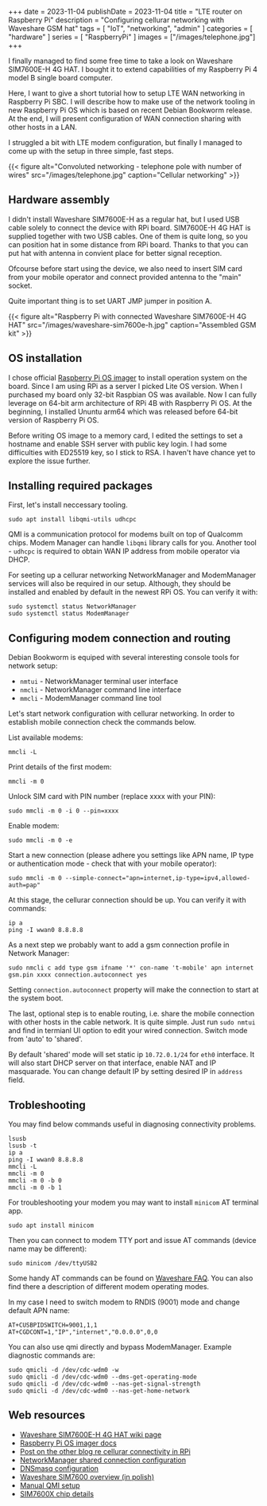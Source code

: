 +++ 
date = 2023-11-04
publishDate = 2023-11-04
title = "LTE router on Raspberry Pi"
description = "Configuring cellurar networking with Waveshare GSM hat"
tags = [
  "IoT",
  "networking",
  "admin"
]
categories = [
  "hardware"
]
series = [
  "RaspberryPi"
]
images = ["/images/telephone.jpg"]
+++

I finally managed to find some free time to take a look on Waveshare SIM7600E-H 4G HAT.
I bought it to extend capabilities of my Raspberry Pi 4 model B single board computer.

Here, I want to give a short tutorial how to setup LTE WAN networking in Raspberry Pi SBC.
I will describe how to make use of the network tooling in new Raspberry Pi OS which is based on recent Debian Bookworm release.
At the end, I will present configuration of WAN connection sharing with other hosts in a LAN.

I struggled a bit with LTE modem configuration, but finally I managed to come up with the setup in three simple, fast steps.

{{< figure alt="Convoluted networking - telephone pole with number of wires" src="/images/telephone.jpg" caption="Cellular networking" >}}

## Hardware assembly

I didn't install Waveshare SIM7600E-H as a regular hat, but I used USB cable solely to connect the device with RPi board.
SIM7600E-H 4G HAT is supplied together with two USB cables. One of them is quite long, so you can position hat in some distance from RPi board.
Thanks to that you can put hat with antenna in convient place for better signal reception.

Ofcourse before start using the device, we also need to insert SIM card from your mobile operator 
and connect provided antenna to the "main" socket.

Quite important thing is to set UART JMP jumper in position A.

{{< figure alt="Raspberry Pi with connected Waveshare SIM7600E-H 4G HAT" src="/images/waveshare-sim7600e-h.jpg" caption="Assembled GSM kit" >}}

## OS installation

I chose official [Raspberry Pi OS imager](https://www.raspberrypi.com/software/) to install operation system on the board.
Since I am using RPi as a server I picked Lite OS version. When I purchased my board only 32-bit Raspbian OS was available.
Now I can fully leverage on 64-bit arm architecture of RPi 4B with Raspberry Pi OS.
At the beginning, I installed Ununtu arm64 which was released before 64-bit version of Raspberry Pi OS.

Before writing OS image to a memory card, I edited the settings to set a hostname and enable SSH server with public key login.
I had some difficulties with ED25519 key, so I stick to RSA. I haven't have chance yet to explore the issue further.

## Installing required packages

First, let's install neccessary tooling.

```shell
sudo apt install libqmi-utils udhcpc
```

QMI is a communication protocol for modems built on top of Qualcomm chips. Modem Manager can handle `libqmi` library calls for you.
Another tool - `udhcpc` is required to obtain WAN IP address from mobile operator via DHCP.

For seeting up a cellurar networking NetworkManager and ModemManager services will also be required in our setup.
Although, they should be installed and enabled by default in the newest RPi OS. You can verify it with:

```shell
sudo systemctl status NetworkManager
sudo systemctl status ModemManager
```

## Configuring modem connection and routing

Debian Bookworm is equiped with several interesting console tools for network setup:

* `nmtui` - NetworkManager terminal user interface
* `nmcli` - NetworkManager command line interface
* `mmcli` - ModemManager command line tool

Let's start network configuration with cellurar networking. In order to establish mobile connection check the commands below.

List available modems:
```shell
mmcli -L
```

Print details of the first modem:
```shell
mmcli -m 0
```

Unlock SIM card with PIN number (replace xxxx with your PIN): 
```shell
sudo mmcli -m 0 -i 0 --pin=xxxx
```

Enable modem:
```shell
sudo mmcli -m 0 -e
```

Start a new connection (please adhere you settings like APN name, IP type or authentication mode - check that with your mobile operator):
```shell
sudo mmcli -m 0 --simple-connect="apn=internet,ip-type=ipv4,allowed-auth=pap"
```

At this stage, the cellurar connection should be up. You can verify it with commands:
```shell
ip a
ping -I wwan0 8.8.8.8
```

As a next step we probably want to add a gsm connection profile in Network Manager:
```shell
sudo nmcli c add type gsm ifname '*' con-name 't-mobile' apn internet gsm.pin xxxx connection.autoconnect yes
```

Setting `connection.autoconnect` property will make the connection to start at the system boot.

The last, optional step is to enable routing, i.e. share the mobile connection with other hosts in the cable network.
It is quite simple. Just run `sudo nmtui` and find in termianl UI option to edit your wired connection. Switch mode from 'auto' to 'shared'.

By default 'shared' mode will set static ip `10.72.0.1/24` for `eth0` interface. It will also start DHCP server on that interface, 
enable NAT and IP masquarade. You can change default IP by setting desired IP in `address` field.

## Trobleshooting

You may find below commands useful in diagnosing connectivity problems.

```shell
lsusb
lsusb -t
ip a
ping -I wwan0 8.8.8.8
mmcli -L
mmcli -m 0
mmcli -m 0 -b 0
mmcli -m 0 -b 1
```

For troubleshooting your modem you may want to install `minicom` AT terminal app.
```shell
sudo apt install minicom
```

Then you can connect to modem TTY port and issue AT commands (device name may be different):
```shell
sudo minicom /dev/ttyUSB2
```

Some handy AT commands can be found on [Waveshare FAQ](https://www.waveshare.com/wiki/SIM7600E-H_4G_HAT#FAQ).
You can also find there a description of different modem operating modes. 

In my case I need to switch modem to RNDIS (9001) mode and change default APN name:

```
AT+CUSBPIDSWITCH=9001,1,1
AT+CGDCONT=1,"IP","internet","0.0.0.0",0,0
```

You can also use qmi directly and bypass ModemManager. Example diagnostic commands are:

```shell
sudo qmicli -d /dev/cdc-wdm0 -w
sudo qmicli -d /dev/cdc-wdm0 --dms-get-operating-mode
sudo qmicli -d /dev/cdc-wdm0 --nas-get-signal-strength
sudo qmicli -d /dev/cdc-wdm0 --nas-get-home-network
```

## Web resources

* [Waveshare SIM7600E-H 4G HAT wiki page](https://www.waveshare.com/wiki/SIM7600E-H_4G_HAT)
* [Raspberry Pi OS imager docs](https://www.raspberrypi.com/documentation/computers/getting-started.html#install-using-imager)
* [Post on the other blog re cellurar connectivity in RPi](https://www.wevolver.com/article/add-cellular-connectivity-to-your-raspberry-pi)
* [NetworkManager shared connection configuration](https://fedoramagazine.org/internet-connection-sharing-networkmanager/)
* [DNSmasq configuration](https://docs.fedoraproject.org/en-US/fedora-server/administration/dnsmasq/)
* [Waveshare SIM7600 overview (in polish)](https://mikrokontroler.pl/2020/05/05/nakladka-na-raspberry-pi-z-modemem-4g-waveshare-sim7600e-4g-hat/)
* [Manual QMI setup](https://www.embeddedpi.com/documentation/3g-4g-modems/raspberry-pi-sierra-wireless-mc7455-modem-raw-ip-qmi-interface-setup)
* [SIM7600X chip details](https://www.simcom.com/product/SIM7600X.html)
